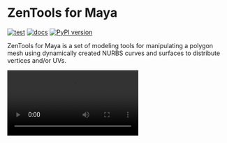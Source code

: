 # ZenTools for Maya

[![test](https://github.com/enorganic/maya-zen-tools/actions/workflows/test.yml/badge.svg?branch=main)](https://github.com/enorganic/maya-zen-tools/actions/workflows/test.yml)
[![docs](https://github.com/enorganic/maya-zen-tools/actions/workflows/docs.yml/badge.svg?branch=main)](https://github.com/enorganic/maya-zen-tools/actions/workflows/docs.yml)
[![PyPI version](https://badge.fury.io/py/maya-zen-tools.svg?icon=si%3Apython)](https://badge.fury.io/py/maya-zen-tools)

ZenTools for Maya is a set of modeling tools for manipulating a polygon mesh
using dynamically created NURBS curves and surfaces to distribute vertices
and/or UVs.

<video src="assets/videos/maya-zen-tools-demo.mp4" autoplay=true loop=true controls=true />
